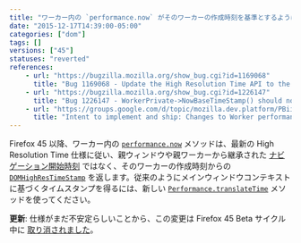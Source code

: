```yaml
---
title: "ワーカー内の `performance.now` がそのワーカーの作成時刻を基準とするようになりました"
date: "2015-12-17T14:39:00-05:00"
categories: ["dom"]
tags: []
versions: ["45"]
statuses: "reverted"
references:
    - url: "https://bugzilla.mozilla.org/show_bug.cgi?id=1169068"
      title: "Bug 1169068 - Update the High Resolution Time API to the latest version of the spec"
    - url: "https://bugzilla.mozilla.org/show_bug.cgi?id=1226147"
      title: "Bug 1226147 - WorkerPrivate->NowBaseTimeStamp() should not return the parent->GetPerformance()->Now() in dedicated Workers."
    - url: "https://groups.google.com/d/topic/mozilla.dev.platform/PBiil3ItyeY/discussion"
      title: "Intent to implement and ship: Changes to Worker performance.now() zero time"
---
```

Firefox 45 以降、ワーカー内の [`performance.now`](https://developer.mozilla.org/docs/Web/API/Performance/now) メソッドは、最新の High Resolution Time 仕様に従い、親ウィンドウや親ワーカーから継承された [ナビゲーション開始時刻](https://developer.mozilla.org/docs/Web/API/PerformanceTiming/navigationStart) ではなく、そのワーカーの作成時刻からの [`DOMHighResTimeStamp`](https://developer.mozilla.org/docs/Web/API/DOMHighResTimeStamp) を返します。従来のようにメインウィンドウコンテキストに基づくタイムスタンプを得るには、新しい [`Performance.translateTime`](https://w3c.github.io/hr-time/#dom-performance-translatetime) メソッドを使ってください。

**更新**: 仕様がまだ不安定らしいことから、この変更は Firefox 45 Beta サイクル中に [取り消されました](https://bugzilla.mozilla.org/show_bug.cgi?id=1243881)。
